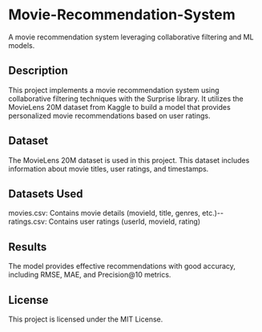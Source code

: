 # Movie-Recommendation-System
A movie recommendation system leveraging collaborative filtering and ML models.
## Description
This project implements a movie recommendation system using collaborative filtering techniques with the Surprise library. It utilizes the MovieLens 20M dataset from Kaggle to build a model that provides personalized movie recommendations based on user ratings.
## Dataset
The MovieLens 20M dataset is used in this project. This dataset includes information about movie titles, user ratings, and timestamps.
## Datasets Used
movies.csv: Contains movie details (movieId, title, genres, etc.)--
ratings.csv: Contains user ratings (userId, movieId, rating)
## Results
The model provides effective recommendations with good accuracy, including RMSE, MAE, and Precision@10 metrics.
## License
This project is licensed under the MIT License.

